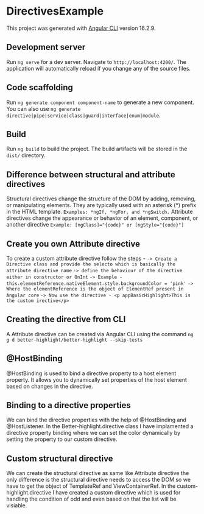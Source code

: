 # DirectivesExample

This project was generated with [Angular CLI](https://github.com/angular/angular-cli) version 16.2.9.

## Development server

Run `ng serve` for a dev server. Navigate to `http://localhost:4200/`. The application will automatically reload if you change any of the source files.

## Code scaffolding

Run `ng generate component component-name` to generate a new component. You can also use `ng generate directive|pipe|service|class|guard|interface|enum|module`.

## Build

Run `ng build` to build the project. The build artifacts will be stored in the `dist/` directory.

## Difference between structural and attribute directives
Structural directives change the structure of the DOM by adding, removing, or manipulating elements. They are typically used with an asterisk (*) prefix in the HTML template. `Examples: *ngIf, *ngFor, and *ngSwitch.`
Attribute directives change the appearance or behavior of an element, component, or another directive `Example: [ngClass]="{code}" or [ngStyle="{code}"]`

## Create you own Attribute directive
To create a custom attribute directive follow the steps -
`-> Create a Directive class and provide the selecto which is basically the attribute directive name`
`-> define the behaviour of the directive either in constructor or OnInt`
`-> Example - this.elementReference.nativeElement.style.backgroundColor = 'pink'`
`-> Where the elementReference is the object of ElementRef present in Angular core`
`-> Now use the directive - <p appBasicHighlight>This is the custom irective</p>`

## Creating the directive from CLI
A Attribute directive can be created via Angular CLI using the command `ng g d better-highlight/better-highlight --skip-tests`

## @HostBinding
@HostBinding is used to bind a directive property to a host element property. It allows you to dynamically set properties of the host element based on changes in the directive.

## Binding to a directive properties
We can bind the directive properties with the help of @HostBinding and @HostListener. In the Better-highlight.directive class I have implamented a directive property binding where we can set the color dynamically by setting the property to our custom directive.

## Custom structural directive
We can create the structural directive as same like Attribute directive the only difference is the structural directive needs to access the DOM so we have to get the object of TemplateRef and ViewContainerRef. In the custom-highlight.directive I have created a custom directive which is used for handling the condition of odd and even based on that the list will be visiable.
